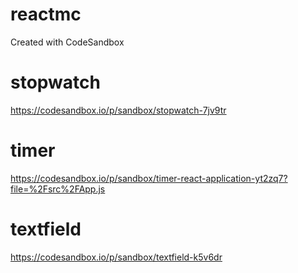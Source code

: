 # reactmc
Created with CodeSandbox
# stopwatch 
https://codesandbox.io/p/sandbox/stopwatch-7jv9tr

# timer
https://codesandbox.io/p/sandbox/timer-react-application-yt2zq7?file=%2Fsrc%2FApp.js

# textfield 
https://codesandbox.io/p/sandbox/textfield-k5v6dr


